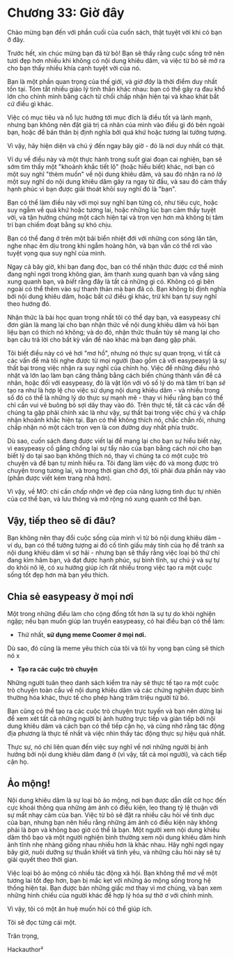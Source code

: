# Chương 33: Giờ đây

Chào mừng bạn đến với phần cuối của cuốn sách, thật tuyệt vời khi có bạn ở đây.

Trước hết, xin chúc mừng bạn đã từ bỏ! Bạn sẽ thấy rằng cuộc sống trở nên tươi đẹp hơn nhiều khi không có nội dung khiêu dâm, và việc từ bỏ sẽ mở ra cho bạn thấy nhiều khía cạnh tuyệt vời của nó.

Bạn là một phần quan trọng của thế giới, và *giờ đây* là thời điểm duy nhất tồn tại. Tóm tắt nhiều giáo lý tinh thần khác nhau: bạn có thể gây ra đau khổ lớn cho chính mình bằng cách từ chối chấp nhận hiện tại và khao khát bất cứ điều gì khác.

Việc có mục tiêu và nỗ lực hướng tới mục đích là điều tốt và lành mạnh, nhưng bạn không nên đặt giá trị cá nhân của mình vào điều gì đó bên ngoài bạn, hoặc để bản thân bị định nghĩa bởi quá khứ hoặc tương lai tưởng tượng.

Vì vậy, hãy hiện diện và chú ý đến ngay bây giờ - đó là nơi duy nhất có thật.

Ví dụ về điều này và một thực hành trong suốt giai đoạn cai nghiện, bạn sẽ sớm tìm thấy một "khoảnh khắc tiết lộ" (hoặc hiểu biết) khác, nơi bạn có một suy nghĩ "thèm muốn" về nội dung khiêu dâm, và sau đó nhận ra nó *là* một suy nghĩ do nội dung khiêu dâm gây ra ngay từ đầu, và sau đó cảm thấy hạnh phúc vì bạn được giải thoát khỏi suy nghĩ đó là "bạn".

Bạn có thể làm điều này với mọi suy nghĩ bạn từng có, như tiêu cực, hoặc suy ngẫm về quá khứ hoặc tương lai, hoặc những lúc bạn cảm thấy tuyệt vời, và tận hưởng chúng một cách hiện tại và trọn vẹn hơn mà không bị tâm trí bạn chiếm đoạt bằng sự khó chịu.

Bạn có thể đang ở trên một bãi biển nhiệt đới với những con sóng lăn tăn, nghe nhạc êm dịu trong khi ngắm hoàng hôn, và bạn vẫn có thể rơi vào tuyệt vọng qua suy nghĩ của mình.

Ngay cả bây giờ, khi bạn đang đọc, bạn có thể nhận thức được cơ thể mình đang nghỉ ngơi trong không gian, âm thanh xung quanh bạn và vầng sáng xung quanh bạn, và *biết* rằng đây là tất cả những gì có. Không có gì bên ngoài có thể thêm vào sự thanh thản mà bạn đã có. Bạn không bị định nghĩa bởi nội dung khiêu dâm, hoặc bất cứ điều gì khác, trừ khi bạn tự suy nghĩ theo hướng đó.

Nhận thức là bài học quan trọng nhất tôi có thể dạy bạn, và easypeasy chỉ đơn giản là mang lại cho bạn nhận thức về nội dung khiêu dâm và hỏi bạn liệu bạn có thích nó không; và do đó, nhận thức thuần túy sẽ mang lại cho bạn câu trả lời cho bất kỳ vấn đề nào khác mà bạn đang gặp phải.

Tôi biết điều này có vẻ hơi "mơ hồ", nhưng nó thực sự quan trọng, vì tất cả các vấn đề mà tôi nghe được từ mọi người (bao gồm cả với easypeasy) là sự thất bại trong việc nhận ra suy nghĩ của chính họ. Việc để những điều nhỏ nhặt và lớn lao làm bạn căng thẳng bằng cách biến chúng thành vấn đề cá nhân, hoặc đối với easypeasy, đó là vật lộn với vô số lý do mà tâm trí bạn *sẽ* tạo ra như là hợp lệ cho việc sử dụng nội dung khiêu dâm - và nhiều trong số đó có thể là những lý do thực sự mạnh mẽ - thay vì hiểu rằng bạn có thể chỉ cần vui vẻ buông bỏ sợi dây thay vào đó. Trên thực tế, tất cả các vấn đề chúng ta gặp phải chính xác là như vậy, sự thất bại trong việc chú ý và chấp nhận khoảnh khắc hiện tại. Bạn có thể không thích nó, chắc chắn rồi, nhưng chấp nhận nó một cách trọn vẹn là con đường duy nhất phía trước.

Dù sao, cuốn sách đang được viết lại để mang lại cho bạn sự hiểu biết này, vì easypeasy cố gắng chống lại sự tẩy não của bạn bằng cách *nói* cho bạn biết lý do tại sao bạn không thích nó, thay vì chúng ta có một cuộc trò chuyện và để bạn tự mình hiểu ra. Tôi đang làm việc đó và mong được trò chuyện trong tương lai, và trong thời gian chờ đợi, tôi phải đưa phần này vào (phần được viết kém trang nhã hơn).

Vì vậy, về MO: chỉ cần *chấp nhận* vẻ đẹp của năng lượng tình dục tự nhiên của cơ thể bạn, và lưu thông và mở rộng nó xung quanh cơ thể bạn.

## Vậy, tiếp theo sẽ đi đâu?

Bạn không nên thay đổi cuộc sống của mình vì từ bỏ nội dung khiêu dâm - ví dụ, bạn có thể tưởng tượng ai đó cố tình giấu máy tính của họ để tránh xa nội dung khiêu dâm vì sợ hãi - nhưng bạn sẽ thấy rằng việc loại bỏ thứ chỉ đang kìm hãm bạn, và đạt được hạnh phúc, sự bình tĩnh, sự chú ý và sự tự do khỏi nô lệ, có xu hướng giúp ích rất nhiều trong việc tạo ra một cuộc sống tốt đẹp hơn mà bạn yêu thích.

## Chia sẻ easypeasy ở mọi nơi

Một trong những điều làm cho cộng đồng tốt hơn là sự tự do khỏi nghiện ngập; nếu bạn muốn giúp lan truyền easypeasy, có hai điều bạn có thể làm:

- Thứ nhất, **sử dụng meme Coomer ở mọi nơi.**

Dù sao, đó cũng là meme yêu thích của tôi và tôi hy vọng bạn cũng sẽ thích nó x

- **Tạo ra các cuộc trò chuyện**

Những người tuân theo danh sách kiểm tra này sẽ thực tế tạo ra một cuộc trò chuyện toàn cầu về nội dung khiêu dâm và các chứng nghiện được bình thường hóa khác, thực tế cho phép hàng trăm triệu người từ bỏ.

Bạn cũng có thể tạo ra các cuộc trò chuyện trực tuyến và bạn nên dừng lại để xem xét tất cả những người bị ảnh hưởng trực tiếp và gián tiếp bởi nội dung khiêu dâm và cách bạn có thể tiếp cận họ, và cũng nhớ rằng tác động địa phương là thực tế nhất và việc nhìn thấy tác động thực sự hiệu quả nhất.

Thực sự, nó chỉ liên quan đến việc suy nghĩ về nơi những người bị ảnh hưởng bởi nội dung khiêu dâm đang ở (vì vậy, tất cả mọi người), và cách tiếp cận họ.

## Ảo mộng!

Nội dung khiêu dâm là sự loại bỏ ảo mộng, nơi bạn được dẫn dắt cơ học đến cực khoái thông qua những ám ảnh có điều kiện, leo thang tỷ lệ thuận với sự mất nhạy cảm của bạn. Việc từ bỏ sẽ đặt ra nhiều câu hỏi về tình dục của bạn, nhưng bạn nên hiểu rằng những ám ảnh có điều kiện này không phải là *bạn* và không bao giờ có thể là bạn. Một người xem nội dung khiêu dâm thô bạo và một người nghiện bình thường xem nội dung khiêu dâm hình ảnh tĩnh nhẹ nhàng giống nhau nhiều hơn là khác nhau. Hãy nghỉ ngơi ngay bây giờ, nuôi dưỡng sự thuần khiết và tình yêu, và những câu hỏi này sẽ tự giải quyết theo thời gian.

Việc loại bỏ ảo mộng có nhiều tác động xã hội. Bạn không thể mơ về một tương lai tốt đẹp hơn, bạn bị mắc kẹt với những ảo mộng sống trong hệ thống hiện tại. Bạn được bán những giấc mơ thay vì mơ chúng, và bạn xem những hình chiếu của người khác để hợp lý hóa sự thờ ơ với chính mình.

Vì vậy, tôi có một ân huệ muốn hỏi có thể giúp ích.

Tôi sẽ đọc từng cái một.

Trân trọng,

Hackauthor²
